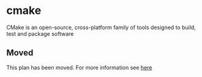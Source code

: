 # cmake

CMake is an open-source, cross-platform family of tools designed to build, test and package software

## Moved

This plan has been moved. For more information see [here](https://github.com/habitat-sh/core-plans#additional-plans)
